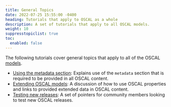 ```yaml
---
title: General Topics
date: 2022-07-25 15:55:00 -0400
heading: Tutorials that apply to OSCAL as a whole
description: A set of tutorials that apply to all OSCAL models.
weight: 10
suppresstopiclist: true
toc:
  enabled: false
---
```


The following tutorials cover general topics that apply to all of the OSCAL [models](/concepts/layer/).

- [Using the metadata section](metadata/): Explains use of the `metadata` section that is required to be provided in all OSCAL content.
- [Extending OSCAL models](extension/): A discussion of how to use OSCAL properties and links to provided extended data in OSCAL content.
- [Testing new releases](releases/): A set of pointers for community members looking to test new OSCAL releases.
